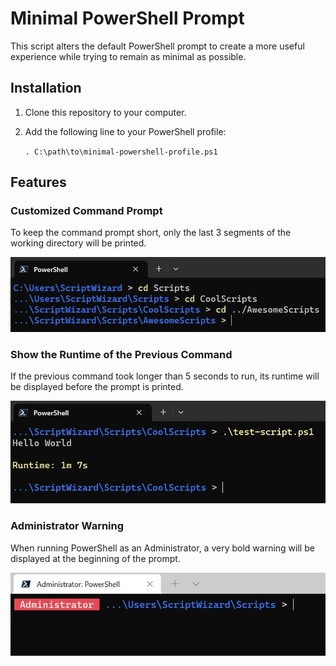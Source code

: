 # Minimal PowerShell Prompt

This script alters the default PowerShell prompt to create a more useful experience while trying to remain as minimal as possible.

## Installation

1. Clone this repository to your computer.
2. Add the following line to your PowerShell profile:

    `. C:\path\to\minimal-powershell-profile.ps1`

## Features

### Customized Command Prompt

To keep the command prompt short, only the last 3 segments of the working directory will be printed.

![Only three segments of the working directory path are shown at the prompt.](./three-path-segments.jpg)

### Show the Runtime of the Previous Command
If the previous command took longer than 5 seconds to run, its runtime will be displayed before the prompt is printed.

![The runtime of the previous command is displayed at the prompt.](./previous-command-runtime.jpg)

### Administrator Warning
When running PowerShell as an Administrator, a very bold warning will be displayed at the beginning of the prompt.

![A PowerShell prompt running with elevated privileges.](./elevated-prompt.jpg)
